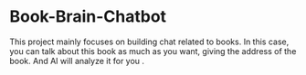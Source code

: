 # Book-Brain-Chatbot
This project mainly focuses on building chat related to books. In this case, you can talk about this book as much as you want, giving the address of the book. And AI will analyze it for you
.

